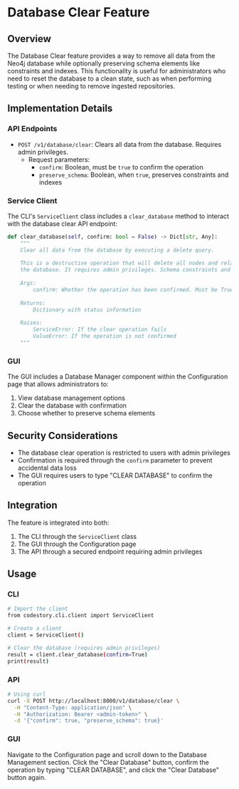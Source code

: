 # Database Clear Feature

## Overview

The Database Clear feature provides a way to remove all data from the Neo4j database while optionally preserving schema elements like constraints and indexes. This functionality is useful for administrators who need to reset the database to a clean state, such as when performing testing or when needing to remove ingested repositories.

## Implementation Details

### API Endpoints

- `POST /v1/database/clear`: Clears all data from the database. Requires admin privileges.
  - Request parameters:
    - `confirm`: Boolean, must be `true` to confirm the operation
    - `preserve_schema`: Boolean, when `true`, preserves constraints and indexes

### Service Client

The CLI's `ServiceClient` class includes a `clear_database` method to interact with the database clear API endpoint:

```python
def clear_database(self, confirm: bool = False) -> Dict[str, Any]:
    """
    Clear all data from the database by executing a delete query.
    
    This is a destructive operation that will delete all nodes and relationships in
    the database. It requires admin privileges. Schema constraints and indexes will remain.
    
    Args:
        confirm: Whether the operation has been confirmed. Must be True to proceed.
        
    Returns:
        Dictionary with status information
        
    Raises:
        ServiceError: If the clear operation fails
        ValueError: If the operation is not confirmed
    """
```

### GUI

The GUI includes a Database Manager component within the Configuration page that allows administrators to:

1. View database management options
2. Clear the database with confirmation
3. Choose whether to preserve schema elements

## Security Considerations

- The database clear operation is restricted to users with admin privileges
- Confirmation is required through the `confirm` parameter to prevent accidental data loss
- The GUI requires users to type "CLEAR DATABASE" to confirm the operation

## Integration

The feature is integrated into both:
1. The CLI through the `ServiceClient` class
2. The GUI through the Configuration page
3. The API through a secured endpoint requiring admin privileges

## Usage

### CLI

```bash
# Import the client
from codestory.cli.client import ServiceClient

# Create a client
client = ServiceClient()

# Clear the database (requires admin privileges)
result = client.clear_database(confirm=True)
print(result)
```

### API

```bash
# Using curl
curl -X POST http://localhost:8000/v1/database/clear \
  -H "Content-Type: application/json" \
  -H "Authorization: Bearer <admin-token>" \
  -d '{"confirm": true, "preserve_schema": true}'
```

### GUI

Navigate to the Configuration page and scroll down to the Database Management section. Click the "Clear Database" button, confirm the operation by typing "CLEAR DATABASE", and click the "Clear Database" button again.